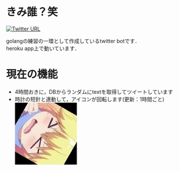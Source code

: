 # きみ誰？笑
[![Twitter URL](https://img.shields.io/twitter/url/https/twitter.com/_ei133333.svg?style=social&label=アンチうしbot%20%40_ei133333)](https://twitter.com/_ei133333)

golangの練習の一環として作成しているtwitter botです．  
heroku app上で動いています．

# 現在の機能
- 4時間おきに，DBからランダムにtextを取得してツイートしています  
- 時計の短針と連動して，アイコンが回転します(更新：1時間ごと)  
![u](image/rotate/icon4.jpg)